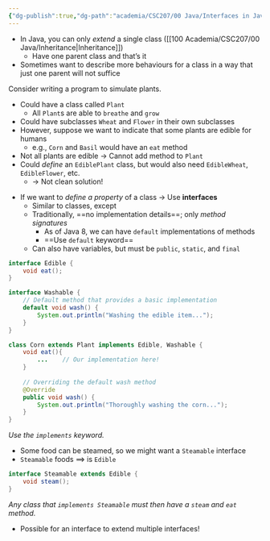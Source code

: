 ```yaml
---
{"dg-publish":true,"dg-path":"academia/CSC207/00 Java/Interfaces in Java.md","permalink":"/academia/csc-207/00-java/interfaces-in-java/","tags":["#cs","#java","#lecture","#note","university"],"created":"2024-10-05T23:25:12.420-04:00","updated":"2024-10-30T20:51:49.995-04:00"}
---
```



- In Java, you can only *extend* a single class ([[100 Academia/CSC207/00 Java/Inheritance\|Inheritance]])
    - Have one parent class and that’s it
- Sometimes want to describe more behaviours for a class in a way that just one parent will not suffice

Consider writing a program to simulate plants.

- Could have a class called `Plant`
    - All `Plant`s are able to `breathe` and `grow`
- Could have subclasses `Wheat` and `Flower` in their own subclasses
- However, suppose we want to indicate that some plants are edible for humans
    - e.g., `Corn` and `Basil` would have an `eat` method
- Not all plants are edible → Cannot add method to `Plant`
- Could *define* an `EdiblePlant` class, but would also need `EdibleWheat`, `EdibleFlower`, etc.
    - → Not clean solution!

<!-- break -->
- If we want to *define a property* of a class → Use **interfaces**
    - Similar to classes, except
    - Traditionally, ==no implementation details==; only *method signatures*
        - As of Java 8, we can have `default` implementations of methods
        - ==Use `default` keyword==
    - Can also have variables, but must be `public`, `static`, and `final`

```java
interface Edible {
    void eat();
}
```

```java title:"Interface with default implementation"
interface Washable {
    // Default method that provides a basic implementation
    default void wash() {
        System.out.println("Washing the edible item...");
    }
}
```

```java
class Corn extends Plant implements Edible, Washable {
    void eat(){
        ...    // Our implementation here!
    }
    
    // Overriding the default wash method
    @Override
    public void wash() {
        System.out.println("Thoroughly washing the corn...");
    }
}
```

*Use the `implements` keyword.*

- Some food can be steamed, so we might want a `Steamable` interface
- `Steamable` foods $\implies$ is `Edible`

```java
interface Steamable extends Edible {
    void steam();
}
```

*Any class that `implements Steamable` must then have a `steam` and `eat` method.*

- Possible for an interface to extend multiple interfaces!